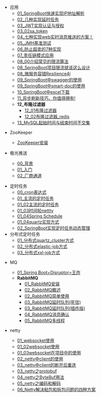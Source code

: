 
  - 应用
    - [01_SpringBoot快速实现IP地址解析](应用/normal/01_SpringBoot快速实现IP地址解析.md)
    - [02_几种实现延时任务](应用/normal/01几种实现延时任务.md)
    - [03_JWT实现认证与授权](应用/normal/01JWT_token.md)
    - [03_02sa_token](应用/normal/03_02sa_token.md)
    - [04_七种实现web实时消息推送的方案！](应用/normal/04_七种实现web实时消息推送的方案.md)
    - [05_JMH基准测试](应用/normal/05_JMH基准测试.md)
    - [06_防止超卖的7种实现](应用/normal/06_防止超卖的7种实现.md)
    - [07_责任链模式应用](应用/normal/07_责任链模式应用.md)
    - [08_00介绍常见的限流算法](应用/normal/08_00介绍常见的限流算法.md)
    - [08_SpringBoot项目限流就该这么设计](应用/normal/08_SpringBoot项目限流就该这么设计.md)
    - [08_微服务容错Resilience4j](应用/normal/08_微服务容错Resilience4j.md)
    - [09_SpringBoot中swagger的使用](应用/normal/09_SpringBoot中swagger的使用.md)
    - [09_SpringBoot中smart-doc的使用](应用/normal/09_SpringBoot中smart-doc的使用.md)
    - [10_SpringBoot中excel下载](应用/normal/10_SpringBoot中excel下载.md)
    - [11_异步刷新技巧，你值得拥有!](应用/normal/11_异步刷新技巧，你值得拥有.md)
    - **12_布隆过滤器**
      - [12_01布隆过滤器](应用/normal/12_01布隆过滤器.md)
      - [12_02布隆过滤器_redis](应用/normal/12_02布隆过滤器_redis.md)
    - [13_MySQL起始时间与结束时间不交集](应用/normal/13_MySQL起始时间与结束时间不交集.md)

  [comment]: <> "ZooKeeper"
  - ZooKeeper 
    - [ZooKeeper安装](应用/zookeeper/01_ZooKeeper安装.md)

  - 极光推送
    - [00_背景](应用/push/00_背景.md) 
    - [01_入门](应用/push/01入门.md) 
    - [02_厂商通道](应用/push/02_厂商通道.md) 

  [comment]: <> "分布式定时任务"
- 定时任务
  - [00_cron表达式](应用/定时任务/cron表达式.md)
  - [01_主流的定时任务](应用/定时任务/主流的分布式定时任务.md)
  - [01_02主流的定时任务](应用/定时任务/01_02主流的定时任务.md)
  - [01_03时间轮nettty](应用/定时任务/01_03主流的定时任务.md)
  - [01_04Spring Schedule](应用/定时任务/01_04SpringBoot定时任务.md)
  - [01_04quartz实现方式](应用/定时任务/01_04quartz实现方式.md)
  - [02_SpringBoot实现定时任务动态管理](应用/定时任务/SpringBoot实现定时任务动态管理.md)
- 分布式定时任务
  - [01_分布式quartz_cluster方式](应用/定时任务/分布式/01_分布式quartz_cluster方式.md)
  - [02_分布式elastic-job方式](应用/定时任务/分布式/02_分布式elastic-job方式.md)
  - [03_分布式xxl-job方式](应用/定时任务/分布式/03_分布式xxl-job方式.md)


[//]: # "java基础"
- MQ
  - [01_Spring Boot+Disruptor=王炸](应用/mq/02Disruptor.md)
  - **RabbitMQ**
    - [01_RabbitMQ安装](应用/mq/RabbitMQ/01_RabbitMQ安装.md)
    - [02_RabbitMQ概述](应用/mq/RabbitMQ/02_RabbitMQ概述.md)
    - [02_RabbitMQ简单使用](应用/mq/RabbitMQ/02_RabbitMQ简单使用.md)
    - [03_RabbitMQ延时队列(死信)](应用/mq/RabbitMQ/03_RabbitMQ延时队列(死信).md)
    - [03_RabbitMQ延时队列(插件版)](应用/mq/RabbitMQ/03_RabbitMQ延时队列(插件版).md)
    - [04_RabbitMQ消息确认](应用/mq/RabbitMQ/04_RabbitMQ消息确认.md)
    - [05_RabbitMQ多线程](应用/mq/RabbitMQ/05_RabbitMQ多线程.md)


- netty
  - [01_websocket使用](应用/netty/webSocket.md)
  - [01_02websocket使用](应用/netty/websocket2.md)
  - [01_03websocket在项目中的使用](应用/netty/01_03websocket在项目中的使用.md)
  - [02_netty中client的使用](应用/netty/netty_client.md)
  - [03_netty中client的断开后重连](应用/netty/netty_client2.md)
  - [03_netty之protobuf](应用/netty/03_netty之protobuf.md)
  - [04_netty之ByteBuf用法](应用/netty/04ByteBuf用法.md)
  - [05_netty之编码和解码](应用/netty/05_netty之编码和解码.md)
  - [06_Netty解决粘包和拆包问题的四种方案](应用/netty/06_Netty解决粘包和拆包问题的四种方案.md)